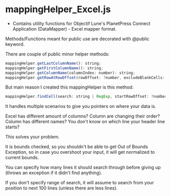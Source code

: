 # mappingHelper_Excel.js

- Contains utility functions for Objectif Lune's PlanetPress Connect Application (DataMapper) - Excel mapper format.

Methods/Functions meant for public use are decorated with @public keyword.

There are couple of public minor helper methods:

```javascript
mappingHelper.getLastColumnName(): string;
mappingHelper.getFirstColumnName(): string;
mappingHelper.getColumnName(columnIndex: number): string;
mappingHelper.getRowAtRowOffset(rowOffset: ?number, excludeBlankCells: ?boolean): string[];
```

But main reason I created this mappingHelper is this method:

```javascript
mappingHelper.findCell(search: string | RegExp, startRowOffset: ?number, stopRowOffset: ?number): Cell;
```

It handles multiple scenarios to give you pointers on where your data is.

Excel has different amount of columns?
Column are changing their order?
Column has different names?
You don't know on which line your header line starts?

This solves your problem.

It is bounds checked, so you shouldn't be able to get Out of Bounds Exception,
so in case you overshoot your input, it will get normalized to current bounds.

You can specify how many lines it should search through before giving up
(throws an exception if it didn't find anything).

If you don't specify range of search, it will assume to search from your position
to next 100 lines (unless there are less lines).
